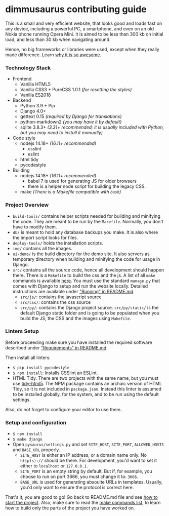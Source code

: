 # dimmusaurus contributing guide

This is a small and very efficient website, that looks good and loads fast on any device, including a powerful PC, a smartphone, and even on an old Nokia phone running Opera Mini. It is aimed to be less than 300 kb on initial load, and less than 30 kb when navigating around.

Hence, no big frameworks or libraries were used, except when they really made difference. Learn [why it is so awesome](https://idlewords.com/talks/website_obesity.htm).

### Technology Stack
* Frontend
  * Vanilla HTML5
  * Vanilla CSS3 + PureCSS 1.0.1 _(for resetting the styles)_
  * Vanilla ES2018
* Backend
  * Python 3.9 + Pip
  * Django 4.0+
  * gettext 0.15 _(required by Django for translations)_
  * python-markdown2 _(you may have it by default)_
  * sqlite 3.8.3+ _(3.31+ recommended; it is usually included with Python, but you may need to install it manually)_
* Code style
  * nodejs 14.18+ _(16.11+ recommended)_
    * csslint
    * eslint
  * html tidy
  * pycodestyle
* Building
  * nodejs 14.18+ _(16.11+ recommended)_
    * babel 7 is used for generating JS for older browsers
    * there is a helper node script for building the legacy CSS.
  * make _(There is a Makefile compatible with `bash`)_

### Project Overview
 * `build-tools/` contains helper scripts needed for building and minifying the code. They are meant to be run by the `Makefile`. Normally, you don't have to modify them.
 * `db/` is meant to hold any database backups you make. It is also where the import script looks for files.
 * `deploy-tools/` holds the installation scripts.
 * `img/` contains all the images.
 * `ui-demo/` is the build directory for the demo site. It also servers as temporary directory when building and minifying the code for usage in Django.
 * `src/` contains all the source code, hence all development should happen there. There is a `Makefile` to build the css and the js. A list of all `make` commands is available [here](README.md#available-make-commands). You must use the standard `manage.py` that comes with Django to setup and run the website locally. Detailed instructions are available under ["Running" in README.md](README.md#running).
   * `src/js/`: contains the javascript source
   * `src/css/`: contains the css source
   * `src/py/`: contains the Django project source. `src/py/static/` is the default Django static folder and is going to be populated when you build the JS, the CSS and the images using `Makefile`.

### Linters Setup
Before proceeding make sure you have installed the required software described under ["Requirements" in README.md](README.md#requirements).

Then install all linters:
* `$ pip install pycodestyle`
* `$ npm install`: Installs CSSlint an ESLint.
* HTML Tidy. There are two projects with the same name, but you must use [tidy-html5](https://github.com/htacg/tidy-html5/). The NPM package contains an archaic version of HTML Tidy, so it is not included in `package.json`. Instead this linter is assumed to be installed globally, for the system, and to be run using the default settings.

Also, do not forget to configure your editor to use them.

### Setup and configuration
* `$ npm install`
* `$ make django`
* Open `pysaurus/settings.py` and set `SITE_HOST`, `SITE_PORT`, `ALLOWED_HOSTS` and `BASE_URL` properly.
  * `SITE_HOST` is either an IP address, or a domain name only. No `http(s)://` should be there. For development, you'd want to set it either to `localhost` or `127.0.0.1`.
  * `SITE_PORT` is an empty string by default. But if, for example, you choose to run on port 3666, you must change it to: `3666`.
  * `BASE_URL` is used for generating absoulte URLs in templates. Usually, you'd only want to ensure the protocol is correct here.

That's it, you are good to go! Go back to README.md file and see [how to start the project](README.md#running). Also, make sure to read the [make commands list](README.md#available-make-commands), to learn how to build only the parts of the project you have worked on.
